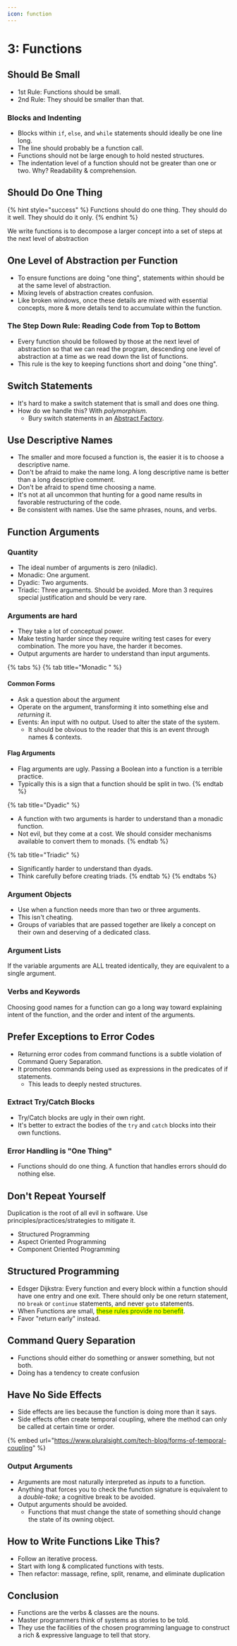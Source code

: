 ```yaml
---
icon: function
---
```


# 3: Functions

## Should Be Small

* 1st Rule: Functions should be small.&#x20;
* 2nd Rule: They should be smaller than that.

### Blocks and Indenting

* Blocks within `if`, `else`, and `while` statements should ideally be one line long.
* The line should probably be a function call.
* Functions should not be large enough to hold nested structures.
* The indentation level of a function should not be greater than one or two. Why? Readability & comprehension.

## Should Do One Thing

{% hint style="success" %}
Functions should do one thing. They should do it well. They should do it only.
{% endhint %}

We write functions is to decompose a larger concept into a set of steps at the next level of abstraction

## One Level of Abstraction per Function

* To ensure functions are doing "one thing", statements within should be at the same level of abstraction.
* Mixing levels of abstraction creates confusion.&#x20;
* Like broken windows, once these details are mixed with essential concepts, more & more details tend to accumulate within the function.

### The Step Down Rule: Reading Code from Top to Bottom

* Every function should be followed by those at the next level of abstraction so that we can read the program, descending one level of abstraction at a time as we read down the list of functions.
* This rule is the key to keeping functions short and doing "one thing".

## Switch Statements

* It's hard to make a switch statement that is small and does one thing.
* How do we handle this? With _polymorphism._
  * Bury switch statements in an [Abstract Factory](https://refactoring.guru/design-patterns/abstract-factory).

## Use Descriptive Names

* The smaller and more focused a function is, the easier it is to choose a descriptive name.
* Don't be afraid to make the name long.  A long descriptive name is better than a long descriptive comment.
* Don't be afraid to spend time choosing a name.
* It's not at all uncommon that hunting for a good name results in favorable restructuring of the code.
* Be consistent with names. Use the same phrases, nouns, and verbs.

## Function Arguments

### Quantity

* The ideal number of arguments is zero (niladic).
* Monadic: One argument.
* Dyadic: Two arguments.
* Triadic: Three arguments.  Should be avoided.  More than 3 requires special justification and should be very rare.

### Arguments are hard

* They take a lot of conceptual power.
* Make testing harder since they require writing test cases for every combination. The more you have, the harder it becomes.
* Output arguments are harder to understand than input arguments.

{% tabs %}
{% tab title="Monadic " %}
#### Common Forms

* Ask a question about the argument
* Operate on the argument, transforming it into something else and _returning_ it.
* Events: An input with no output. Used to alter the state of the system.
  * It should be obvious to the reader that this is an event through names & contexts.

#### Flag Arguments

* Flag arguments are ugly. Passing a Boolean into a function is a terrible practice.
* Typically this is a sign that a function should be split in two.
{% endtab %}

{% tab title="Dyadic" %}
* A function with two arguments is harder to understand than a monadic function.
* Not evil, but they come at a cost.  We should consider mechanisms available to convert them to monads.
{% endtab %}

{% tab title="Triadic" %}
* Significantly harder to understand than dyads.
* Think carefully before creating triads.
{% endtab %}
{% endtabs %}

### Argument Objects

* Use when a function needs more than two or three arguments.
* This isn't cheating.&#x20;
* Groups of variables that are passed together are likely a concept on their own and deserving of a dedicated class.

### Argument Lists

If the variable arguments are ALL treated identically, they are equivalent to a single argument.

### Verbs and Keywords

Choosing good names for a function can go a long way toward explaining intent of the function, and the order and intent of the arguments.

## Prefer Exceptions to Error Codes

* Returning error codes from command functions is a subtle violation of Command Query Separation.
* It promotes commands being used as expressions in the predicates of if statements.
  * This leads to deeply nested structures.

### Extract Try/Catch Blocks

* Try/Catch blocks are ugly in their own right.&#x20;
* It's better to extract the bodies of the `try` and `catch` blocks into their own functions.

### Error Handling is "One Thing"

* Functions should do one thing. A function that handles errors should do nothing else.

## Don't Repeat Yourself

Duplication is the root of all evil in software. Use principles/practices/strategies to mitigate it.

* Structured Programming
* Aspect Oriented Programming
* Component Oriented Programming

## Structured Programming

* Edsger Dijkstra: Every function and every block within a function should have one entry and one exit. There should only be one return statement, no `break` or `continue` statements, and never `goto` statements.
* When Functions are small, <mark style="color:green;">these rules provide no benefit</mark>.&#x20;
* Favor "return early" instead.

## Command Query Separation

* Functions should either do something or answer something, but not both.
* Doing has a tendency to create confusion

## Have No Side Effects

* Side effects are lies because the function is doing more than it says.
* Side effects often create temporal coupling, where the method can only be called at certain time or order.

{% embed url="https://www.pluralsight.com/tech-blog/forms-of-temporal-coupling" %}

### Output Arguments

* Arguments are most naturally interpreted as _inputs_ to a function.
* Anything that forces you to check the function signature is equivalent to a _double-take;_ a cognitive break to be avoided.
* Output arguments should be avoided.&#x20;
  * Functions that must change the state of something should change the state of its owning object.

## How to Write Functions Like This?

* Follow an iterative process.
* Start with long & complicated functions with tests.
* Then refactor:  massage, refine, split, rename, and eliminate duplication

## Conclusion

* Functions are the verbs & classes are the nouns.
* Master programmers think of systems as stories to be told.&#x20;
* They use the facilities of the chosen programming language to construct a rich & expressive language to tell that story.
